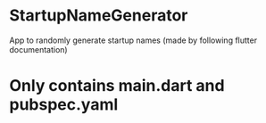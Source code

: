 # StartupNameGenerator

App to randomly generate startup names (made by following flutter documentation)

# Only contains main.dart and pubspec.yaml